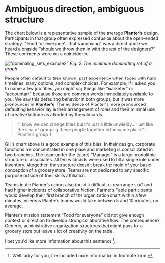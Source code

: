 # Ambiguous direction, ambiguous structure

The chart below is a representative sample of the average **Planter’s**  design. Participants in that group often expressed confusion about the open-ended strategy. “‘Food for everyone’...that's annoying” was a direct quote we heard alongside “should we throw them in with the rest of the designers?” These comments were not a coincidence.

!["dominating_sets_example2"](http://sparkandshine.net/wordpress/wp-content/uploads/2016/02/dominating_sets_example2.png)
*Fig. 2: The minimum dominating set of a graph*

People often default to their known, [past experience](https://duckduckgo.com) when faced with hard timelines, many options, and complex choices. For example, if I asked you to name a few job titles, you might say things like “marketer” or “accountant” because those are common words immediately available to you. We saw this defaulting behavior in both groups, but it was more pronounced in **Planter’s**. The evidence of Planter's more pronounced defaulting behavior lay in their arrangement of roles and their minimal use of creative latitude as afforded by the wildcards.

>“I know we can change titles but it's just a little unwieldy...I just like the idea of grouping these people together in the same place.” - Planter’s group 1

GH’s chart above is a good example of this bias. In their design, corporate functions are concentrated in one place and marketing is consolidated in two branches. The team under the [store] “Manager” is a large, monolithic structure of associates. All ten wildcards were used to fill a single role under inventory. Altogether, the structure doesn’t break the mold of your basic conception of a grocery store. Teams are not dedicated to any specific purpose outside of their skills affiliation.

Teams in the Planter’s cohort also found it difficult to rearrange staff and had higher incidents of collaborative friction. Farmer’s Table participants would develop their first branch of the organization chart within a few minutes, whereas Planter’s teams would take between 5 and 10 minutes, on average. 

Planter’s mission statement “Food for everyone”  did not give enough context or direction to develop strong collaborative flow. The consequence? Generic, administrative organization structures that might pass for a grocery store but leave a lot of creativity on the table.

I bet you'd like more information about this sentence [^1].

[^1]: Well lucky for you, I've included more information in footnote form.

